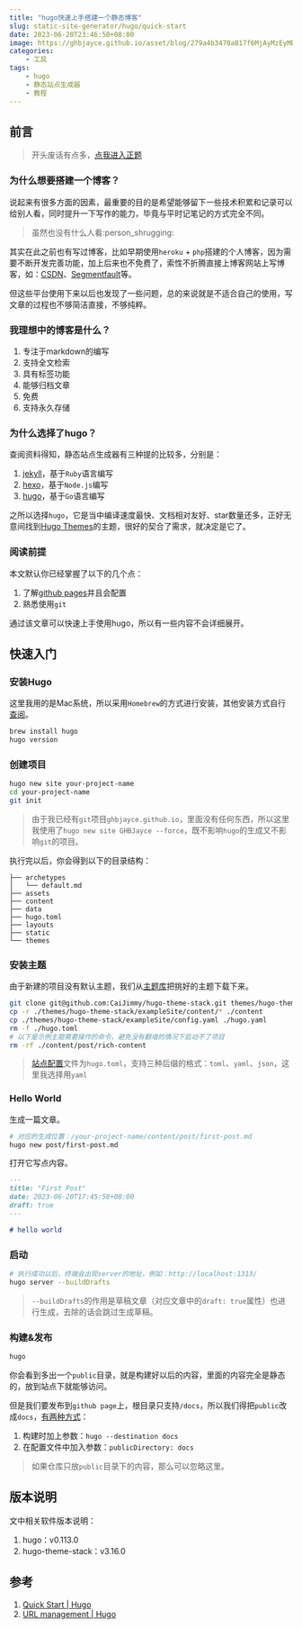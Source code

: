 ```yaml
---
title: "hugo快速上手搭建一个静态博客"
slug: static-site-generator/hugo/quick-start
date: 2023-06-20T23:46:50+08:00
image: https://ghbjayce.github.io/asset/blog/279a4b3470a817f6MjAyMzEyMDUgMTUzMjI0.png
categories:
    - 工具
tags:
    - hugo
    - 静态站点生成器
    - 教程
---
```


## 前言
> 开头废话有点多，[点我进入正题](#快速入门)
### 为什么想要搭建一个博客？
说起来有很多方面的因素，最重要的目的是希望能够留下一些技术积累和记录可以给别人看，同时提升一下写作的能力，毕竟与平时记笔记的方式完全不同。
> 虽然也没有什么人看:person_shrugging:

其实在此之前也有写过博客，比如早期使用`heroku` + `php`搭建的个人博客，因为需要不断开发完善功能，加上后来也不免费了，索性不折腾直接上博客网站上写博客，如：[CSDN](https://blog.csdn.net/JayceDeng)、[Segmentfault](https://segmentfault.com/u/jayce_)等。

但这些平台使用下来以后也发现了一些问题，总的来说就是不适合自己的使用，写文章的过程也不够简洁直接，不够纯粹。

### 我理想中的博客是什么？
1. 专注于markdown的编写
1. 支持全文检索
1. 具有标签功能
1. 能够归档文章
1. 免费
1. 支持永久存储

### 为什么选择了hugo？
查阅资料得知，静态站点生成器有三种提的比较多，分别是：
1. [jekyll](https://jekyllrb.com/)，基于`Ruby`语言编写
1. [hexo](https://hexo.io/)，基于`Node.js`编写
1. [hugo](https://gohugo.io/)，基于`Go`语言编写

之所以选择`hugo`，它是当中编译速度最快、文档相对友好、star数量还多，正好无意间找到[Hugo Themes](https://themes.gohugo.io/themes/hugo-theme-stack/)的主题，很好的契合了需求，就决定是它了。

### 阅读前提
本文默认你已经掌握了以下的几个点：
1. 了解[github pages](https://docs.github.com/zh/pages/getting-started-with-github-pages/creating-a-github-pages-site)并且会配置
1. 熟悉使用`git`

通过该文章可以快速上手使用hugo，所以有一些内容不会详细展开。

## 快速入门
### 安装Hugo
这里我用的是Mac系统，所以采用`Homebrew`的方式进行安装，其他安装方式自行[查阅](https://gohugo.io/installation/)。
```bash
brew install hugo
hugo version
```
### 创建项目
```bash
hugo new site your-project-name
cd your-project-name
git init
```
> 由于我已经有`git`项目`ghbjayce.github.io`，里面没有任何东西，所以这里我使用了`hugo new site GHBJayce --force`，既不影响`hugo`的生成又不影响`git`的项目。

执行完以后，你会得到以下的目录结构：
```
├── archetypes
│   └── default.md
├── assets
├── content
├── data
├── hugo.toml
├── layouts
├── static
└── themes
```

### 安装主题
由于新建的项目没有默认主题，我们从[主题库](https://themes.gohugo.io/)把挑好的主题下载下来。
```bash
git clone git@github.com:CaiJimmy/hugo-theme-stack.git themes/hugo-theme-stack
cp -r ./themes/hugo-theme-stack/exampleSite/content/* ./content
cp ./themes/hugo-theme-stack/exampleSite/config.yaml ./hugo.yaml
rm -f ./hugo.toml
# 以下是示例主题需要操作的命令，避免没有翻墙的情况下启动不了项目
rm -rf ./content/post/rich-content
```

> [站点配置](https://gohugo.io/getting-started/configuration/)文件为`hugo.toml`，支持三种后缀的格式：`toml`、`yaml`、`json`，这里我选择用`yaml`

### Hello World
生成一篇文章。
```bash
# 对应的生成位置：/your-project-name/content/post/first-post.md
hugo new post/first-post.md
```
打开它写点内容。
```markdown
---
title: "First Post"
date: 2023-06-20T17:45:58+08:00
draft: true
---

# hello world
```

### 启动
```bash
# 执行成功以后，终端会出现server的地址，例如：http://localhost:1313/
hugo server --buildDrafts
```
> `--buildDrafts`的作用是草稿文章（对应文章中的`draft: true`属性）也进行生成，去除的话会跳过生成草稿。

### 构建&发布
```bash
hugo
```
你会看到多出一个`public`目录，就是构建好以后的内容，里面的内容完全是静态的，放到站点下就能够访问。

但是我们要发布到`github page`上，根目录只支持`/docs`，所以我们得把`public`改成`docs`，[有两种方式](https://gohugo.io/getting-started/usage/#build-your-site)：
1. 构建时加上参数：`hugo --destination docs`
1. 在配置文件中加入参数：`publicDirectory: docs`
> 如果仓库只放`public`目录下的内容，那么可以忽略这里。

## 版本说明
文中相关软件版本说明：
1. hugo：v0.113.0
1. hugo-theme-stack：v3.16.0

## 参考
1. [Quick Start | Hugo](https://gohugo.io/getting-started/quick-start/)
2. [URL management | Hugo](https://gohugo.io/content-management/urls/)